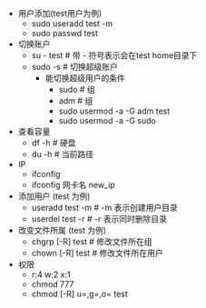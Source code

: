 + 用户添加(test用户为例)
    + sudo useradd test -m
    + sudo passwd test
+ 切换账户
    + su - test     # 带 - 符号表示会在test home目录下
    + sudo -s         # 切换超级账户
        + 能切换超级用户的条件
            + sudo  # 组
            + adm   # 组
            + sudo usermod -a -G adm test
            + sudo usermod -a -G sudo
+ 查看容量
    + df -h # 硬盘
    + du -h # 当前路径
+ IP
    + ifconfig
    + ifconfig 网卡名 new_ip
+ 添加用户 (test 为例)
    + useradd test -m   # -m 表示创建用户目录
    + userdel test -r   # -r 表示同时删除目录
+ 改变文件所属 (test 为例)
    + chgrp [-R] test   # 修改文件所在组
    + chown [-R] test   # 修改文件所在用户
+ 权限
    + r:4 w:2 x:1
    + chmod 777
    + chmod [-R] u=,g=,o= test 